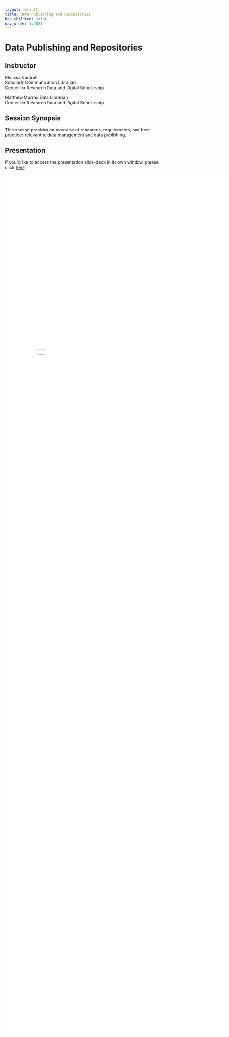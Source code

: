 ```yaml
---
layout: default
title: Data Publishing and Repositories
has_children: false
nav_order: 1.5021
---
```


# Data Publishing and Repositories

## Instructor

Melissa Cantrell  
Scholarly Communication Librarian\
Center for Research Data and Digital Scholarship

Matthew Murray
Data Librarian\
Center for Research Data and Digital Scholarship


## Session Synopsis

This section provides an overview of resources, requirements, and best practices relevant to data management and data publishing.

## Presentation

If you'd like to access the presentation slide-deck in its own window, please click [here](data-publishing-cu-scholar/DataPublishing_20240820_Cantrell.pdf).

<iframe src="data-publishing-cu-scholar/DataPublishing_20240820_Cantrell.pdf" style="width: 800px; height: 2800px;" frameBorder="0"></iframe>

